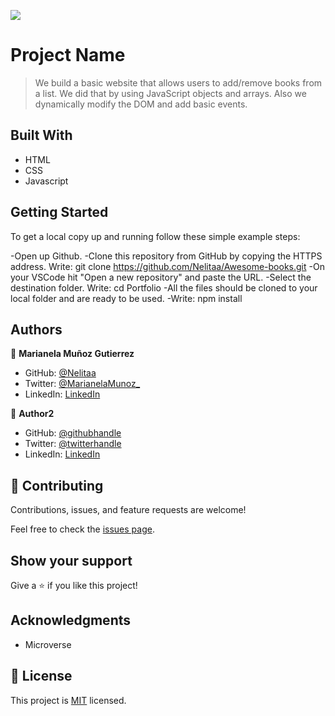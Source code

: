 ![](https://img.shields.io/badge/Microverse-blueviolet)

# Project Name

> We build a basic website that allows users to add/remove books from a list. We did that by using JavaScript objects and arrays. Also we dynamically modify the DOM and add basic events.

## Built With

- HTML
- CSS
- Javascript

## Getting Started

To get a local copy up and running follow these simple example steps:

-Open up Github.
-Clone this repository from GitHub by copying the HTTPS address. Write: git clone https://github.com/Nelitaa/Awesome-books.git
-On your VSCode hit "Open a new repository" and paste the URL.
-Select the destination folder. Write: cd Portfolio
-All the files should be cloned to your local folder and are ready to be used.
-Write: npm install

## Authors

👤 **Marianela Muñoz Gutierrez**

- GitHub: [@Nelitaa](https://github.com/Nelitaa)
- Twitter: [@MarianelaMunoz\_](https://twitter.com/MarianelaMunoz_)
- LinkedIn: [LinkedIn](https://www.linkedin.com/in/marianela-muñoz-gutierrez/)

👤 **Author2**

- GitHub: [@githubhandle](https://github.com/githubhandle)
- Twitter: [@twitterhandle](https://twitter.com/twitterhandle)
- LinkedIn: [LinkedIn](https://linkedin.com/in/linkedinhandle)

## 🤝 Contributing

Contributions, issues, and feature requests are welcome!

Feel free to check the [issues page](../../issues/).

## Show your support

Give a ⭐️ if you like this project!

## Acknowledgments

- Microverse

## 📝 License

This project is [MIT](./LICENSE) licensed.